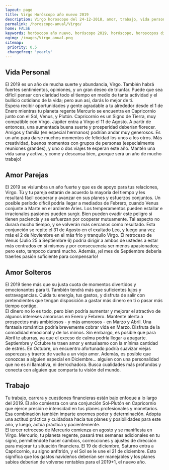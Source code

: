 ```yaml
---
layout: page
title: Virgo Horóscopo año nuevo 2019 
description: Virgo horoscopo del 24-12-2018, amor, trabajo, vida personal. Todas las predicciones para Virgo gratis. Disfruta este año nuevo.
permalink: /horoscopo-anual/Virgo/
home: FALSE
keywords: horóscopo año nuevo, horóscopo 2019, horóscopo, horoscopos diarios gratis del dia de hoy, horóscopo diario gratis,horóscopo ano nuevo 2019, horóscopo esperanza gracia, horoscopo Virgo 2019, horoscop, horóscopos gratis, horoscopo Virgo, horoscopo Virgo 2019 gratis, Tarot, Astrologia, Zodíaco, Virgo, horoscopo gratis,tarot en femenino,videncia gratuita,horoscopos gratuitos,horóscopos, astrologia,videncia gratis
ogimg: /images/Virgo_anual.png
sitemap:
 priority: 0.5
 changefreq: 'yearly'
---
```




## Vida Personal

El 2019 es un año de mucha suerte y abundancia, Virgo. También habrá fuertes sentimientos, opiniones, y un gran deseo de triunfar. Puede que sea difícil pensar con claridad todo el tiempo en medio de tanta actividad y el bullicio cotidiano de la vida; pero aun así, darás lo mejor de ti.  
Espera recibir oportunidades y gente agradable a tu alrededor desde el 1 de Enero mientras tu planeta regente Mercurio se encuentra en Capricornio junto con el Sol, Venus, y Plutón. Capricornio es un Signo de Tierra, muy compatible con Virgo. 
Júpiter entra a Virgo el 11 de Agosto. A partir de entonces, una aumentada buena suerte y prosperidad deberían florecer. Amigos y familia (en especial hermanos) podrían andar muy generosos. Es un año para darse muchos momentos de felicidad los unos a los otros. 
Más creatividad, buenos momentos con grupos de personas (especialmente reuniones grandes), y uno o dos viajes te esperan este año. Mantén una vida sana y activa, y come y descansa bien, ¡porque será un año de mucho trabajo! 

## Amor Parejas

El 2019 se vislumbra un año fuerte y que es de apoyo para tus relaciones, Virgo. Tú y tu pareja estarán de acuerdo la mayoría del tiempo y les resultará fácil cooperar y avanzar en sus planes y esfuerzos conjuntos.
Un posible período difícil podría llegar a mediados de Febrero, cuando Venus conjunte a Marte en el ardiente Aries. Los temperamentos pueden estallar e irracionales pasiones pueden surgir. Bien pueden evadir este peligro si tienen paciencia y se esfuerzan por cooperar mutuamente. Tal aspecto no durará mucho tiempo, y se volverán más cercanos como resultado.
Esta conjunción se repite el 31 de Agosto en el exaltado Leo, y luego una vez más el 2 de Noviembre en el más frío y tranquilo Virgo.
El retroceso de Venus (Julio 25 a Septiembre 6) podría dirigir a ambos de ustedes a estar más centrados en sí mismos y por consecuencia ser menos apasionados; pero esto, tampoco durará mucho. Además, ¡el mes de Septiembre debería traerles pasión suficiente para compensarlo!

## Amor Solteros

El 2019 tiene más que su justa cuota de momentos divertidos y emocionantes para ti. También tendrá más que suficientes lujos y extravagancias. Cuida tu energía, tus gastos, y disfruta de salir con pretendientes que tengan disposición a gastar más dinero en ti o pasar más tiempo contigo.   
El dinero no lo es todo, pero bien podría aumentar y mejorar el atractivo de algunos intereses amorosos en Enero y Febrero. Mantente alerta a prospectos más ambiciosos - y más amorosos - en Marzo y Abril.
Una fantasía romántica podría brevemente cobrar vida en Marzo. Disfruta de la comodidad emocional y de los mimos. Sin embargo, es posible que para Abril te aburras, ya que el exceso de calma podría llegar a apagarte.
Septiembre y Octubre te traen amor y entusiasmo con la mínima cantidad de estrés. En Octubre, un encuentro afortunado podría suavizar viejas asperezas y traerte de vuelta a un viejo amor.
Además, es posible que conozcas a alguien especial en Diciembre... alguien con una personalidad que no es ni llamativa, ni derrochadora. Busca cualidades más profundas y conecta con alguien que comparta tu visión del mundo.

## Trabajo

Tu trabajo, carrera y cuestiones financieras están bajo enfoque a lo largo del 2019. El año comienza con una conjunción Sol-Plutón en Capricornio que ejerce presión e intensidad en tus planes profesionales y monetarios.
Esa combinación también imparte enormes poder y determinación. Adopta una actitud práctica y cuidadosa hacia tus planes y posibilidades para este año, y luego, actúa práctica y pacientemente.  
El tercer retroceso de Mercurio comienza en agosto y se manifiesta en Virgo. Mercurio, tu planeta regente, pasará tres semanas adicionales en tu signo, permitiéndote hacer cambios, correcciones y ajustes de dirección para mejorar tu situación financiera.
El 19 de diciembre, Saturno entra a Capricornio, su signo anfitrión, y el Sol se le une el 21 de diciembre. Esto significa que los gastos navideños deberían ser manejables y los planes sabios deberían de volverse rentables para el 2019+1, el nuevo año.
